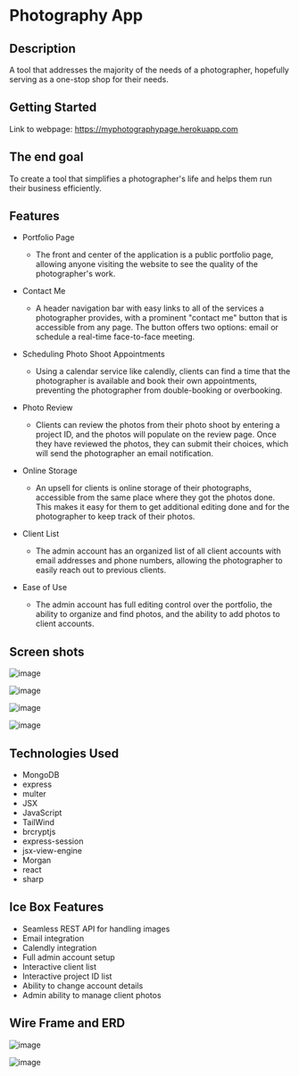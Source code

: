 # Photography App

## Description

A tool that addresses the majority of the needs of a photographer, hopefully serving as a one-stop shop for their needs.

## Getting Started

Link to webpage: <https://myphotographypage.herokuapp.com>

## The end goal

To create a tool that simplifies a photographer's life and helps them run their business efficiently.

## Features

- Portfolio Page

  - The front and center of the application is a public portfolio page, allowing anyone visiting the website to see the quality of the photographer's work.

- Contact Me

  - A header navigation bar with easy links to all of the services a photographer provides, with a prominent "contact me" button that is accessible from any page. The button offers two options: email or schedule a real-time face-to-face meeting.

- Scheduling Photo Shoot Appointments

  - Using a calendar service like calendly, clients can find a time that the photographer is available and book their own appointments, preventing the photographer from double-booking or overbooking.

- Photo Review

  - Clients can review the photos from their photo shoot by entering a project ID, and the photos will populate on the review page. Once they have reviewed the photos, they can submit their choices, which will send the photographer an email notification.

- Online Storage

  - An upsell for clients is online storage of their photographs, accessible from the same place where they got the photos done. This makes it easy for them to get additional editing done and for the photographer to keep track of their photos.

- Client List

  - The admin account has an organized list of all client accounts with email addresses and phone numbers, allowing the photographer to easily reach out to previous clients.

- Ease of Use
  - The admin account has full editing control over the portfolio, the ability to organize and find photos, and the ability to add photos to client accounts.

## Screen shots

![image](https://user-images.githubusercontent.com/110639329/216745261-4e6e996e-39b2-452b-b194-6ad4944c2fc1.png)

![image](https://user-images.githubusercontent.com/110639329/216745275-e23f8fba-332e-4bce-b655-a98a5c13fee7.png)

![image](https://user-images.githubusercontent.com/110639329/216745311-23487cdc-5433-49dc-b006-adac062283c5.png)

![image](https://user-images.githubusercontent.com/110639329/216745342-c8fa332d-9b26-4c4a-ad8d-0f8e369cc3ff.png)

## Technologies Used

- MongoDB
- express
- multer
- JSX
- JavaScript
- TailWind
- brcryptjs
- express-session
- jsx-view-engine
- Morgan
- react
- sharp

## Ice Box Features

- Seamless REST API for handling images
- Email integration
- Calendly integration
- Full admin account setup
- Interactive client list
- Interactive project ID list
- Ability to change account details
- Admin ability to manage client photos

## Wire Frame and ERD

![image](https://user-images.githubusercontent.com/110639329/216745056-d844f6cd-32a3-4d9f-bbb1-f4010551faf6.png)

![image](https://user-images.githubusercontent.com/110639329/216744992-d86333b3-662a-4400-9307-6e7e98ad19d8.png)
